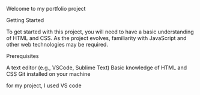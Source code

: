 Welcome to my portfolio project




Getting Started

To get started with this project, you will need to have a basic understanding of HTML and CSS. As the project evolves, familiarity with JavaScript and other web technologies may be required.

Prerequisites

A text editor (e.g., VSCode, Sublime Text)
Basic knowledge of HTML and CSS
Git installed on your machine

for my project, I used VS code

